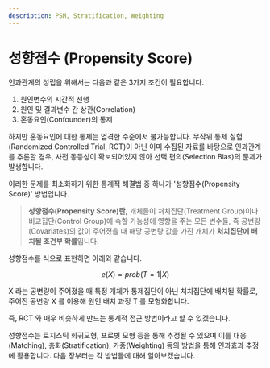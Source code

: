 ```yaml
---
description: PSM, Stratification, Weighting
---
```


# 성향점수 (Propensity Score)

인과관계의 성립을 위해서는 다음과 같은 3가지 조건이 필요합니다.

1. 원인변수의 시간적 선행
2. 원인 및 결과변수 간 상관(Correlation)
3. 혼동요인(Confounder)의 통제

하지만 혼동요인에 대한 통제는 엄격한 수준에서 불가능합니다. 무작위 통제 실험(Randomized Controlled Trial, RCT)이 아닌 이미 수집된 자료를 바탕으로 인과관계를 추론할 경우, 사전 동등성이 확보되어있지 않아 선택 편의(Selection Bias)의 문제가 발생합니다.

이러한 문제를 최소화하기 위한 통계적 해결법 중 하나가 '성향점수(Propensity Score)' 방법입니다.

> **성향점수(Propensity Score)란,** 개체들이 처치집단(Treatment Group)이나 비교집단(Control Group)에 속할 가능성에 영향을 주는 모든 변수들, 즉 공변량(Covariates)의 값이 주어졌을 때 해당 공변량 값을 가진 개체가 **처치집단에 배치될 조건부 확률**입니다.

성향점수를 식으로 표현하면 아래와 같습니다.

$$
e(X) = prob(T=1 | X)
$$

X 라는 공변량이 주어졌을 때 특정 개체가 통제집단이 아닌 처치집단에 배치될 확률로, 주어진 공변량 X 를 이용해 원인 배치 과정 T 를 모형화합니다.

즉, RCT 와 매우 비슷하게 만드는 통계적 접근 방법이라고 할 수 있겠습니다.

성향점수는 로지스틱 회귀모형, 프로빗 모형 등을 통해 추정될 수 있으며 이를 대응(Matching), 층화(Stratification), 가중(Weighting) 등의 방법을 통해 인과효과 추정에 활용합니다. 다음 장부터는 각 방법들에 대해 알아보겠습니다.
